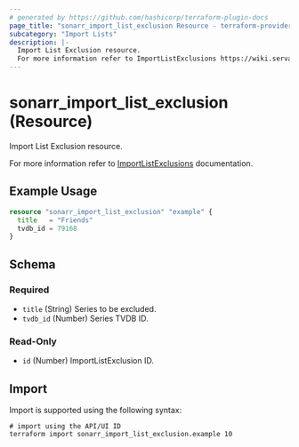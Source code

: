 ```yaml
---
# generated by https://github.com/hashicorp/terraform-plugin-docs
page_title: "sonarr_import_list_exclusion Resource - terraform-provider-sonarr"
subcategory: "Import Lists"
description: |-
  Import List Exclusion resource.
  For more information refer to ImportListExclusions https://wiki.servarr.com/sonarr/settings#list-exclusions documentation.
---
```


# sonarr_import_list_exclusion (Resource)

<!-- subcategory:Import Lists -->Import List Exclusion resource.
For more information refer to [ImportListExclusions](https://wiki.servarr.com/sonarr/settings#list-exclusions) documentation.

## Example Usage

```terraform
resource "sonarr_import_list_exclusion" "example" {
  title   = "Friends"
  tvdb_id = 79168
}
```

<!-- schema generated by tfplugindocs -->
## Schema

### Required

- `title` (String) Series to be excluded.
- `tvdb_id` (Number) Series TVDB ID.

### Read-Only

- `id` (Number) ImportListExclusion ID.

## Import

Import is supported using the following syntax:

```shell
# import using the API/UI ID
terraform import sonarr_import_list_exclusion.example 10
```
